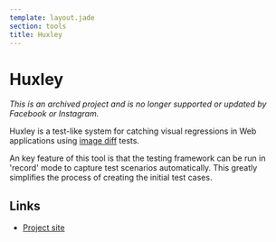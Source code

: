```yaml
---
template: layout.jade
section: tools
title: Huxley
---
```


# Huxley

_This is an archived project and is no longer supported or updated by Facebook or Instagram._

Huxley is a test-like system for catching visual regressions in Web applications using [image diff](/techniques/image-diff.html) tests.

An key feature of this tool is that the testing framework can be run in 'record' mode to capture test scenarios automatically. This greatly simplifies the process of creating the initial test cases.

## Links

- [Project site](https://github.com/facebook/huxley)
